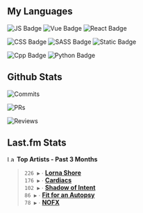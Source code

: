 ## My Languages

![JS Badge](https://img.shields.io/badge/Javascript-%2321262d?style=for-the-badge&logo=javascript&logoColor=%23F7DF1E)
![Vue Badge](https://img.shields.io/badge/Vue-%2321262d?style=for-the-badge&logo=vuedotjs&logoColor=%234FC08D)
![React Badge](https://img.shields.io/badge/React-%2321262d?style=for-the-badge&logo=react&logoColor=%2361DAFB)

![CSS Badge](https://img.shields.io/badge/CSS-%2321262d?style=for-the-badge&logo=css3&logoColor=%231572B6)
![SASS Badge](https://img.shields.io/badge/SASS-%2321262d?style=for-the-badge&logo=sass&logoColor=%23CC6699)
![Static Badge](https://img.shields.io/badge/Tailwind-%2321262d?style=for-the-badge&logo=tailwindcss&logoColor=%2306B6D4)

![Cpp Badge](https://img.shields.io/badge/C%2B%2B-%2321262d?style=for-the-badge&logo=cplusplus&logoColor=%2300599C)
![Python Badge](https://img.shields.io/badge/Python-%2321262d?style=for-the-badge&logo=python&logoColor=%233776AB)

## Github Stats

![Commits](https://img.shields.io/badge/commits%20pushed-%2321262d?style=for-the-badge&label=454&labelColor=87c4f2)

![PRs](https://img.shields.io/badge/pull%20requests%20submitted-%2321262d?style=for-the-badge&label=96&labelColor=fcabd8)

![Reviews](https://img.shields.io/badge/pull%20requests%20reviewed-%2321262d?style=for-the-badge&label=67&labelColor=ffe799)

## Last.fm Stats
<!--START_LASTFM_ARTISTS:{"period": "3month", "rows": 5}-->
<a href="https://last.fm" target="_blank"><img src="https://user-images.githubusercontent.com/17434202/215290617-e793598d-d7c9-428f-9975-156db1ba89cc.svg" alt="Last.fm Logo" width="18" height="13"/></a> **Top Artists - Past 3 Months**

> `226 ▶️` ∙ **[Lorna Shore](https://www.last.fm/music/Lorna+Shore)**<br/>
> `176 ▶️` ∙ **[Cardiacs](https://www.last.fm/music/Cardiacs)**<br/>
> `102 ▶️` ∙ **[Shadow of Intent](https://www.last.fm/music/Shadow+of+Intent)**<br/>
> `86 ▶️` ∙ **[Fit for an Autopsy](https://www.last.fm/music/Fit+for+an+Autopsy)**<br/>
> `78 ▶️` ∙ **[NOFX](https://www.last.fm/music/NOFX)**<br/>
<!--END_LASTFM_ARTISTS-->
